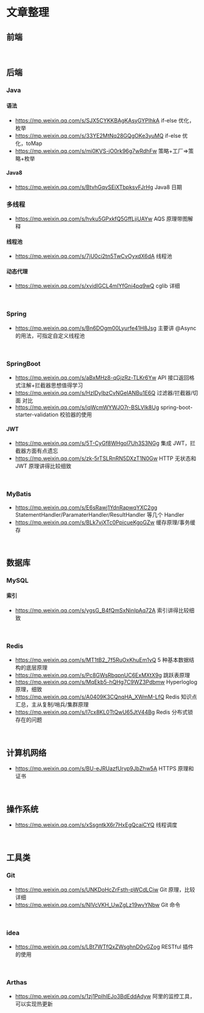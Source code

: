 # 文章整理

## 前端

<br>

## 后端

### Java

#### 语法

* https://mp.weixin.qq.com/s/SJX5CYKKBAgKAsyGYPlhkA if-else 优化，枚举
* https://mp.weixin.qq.com/s/33YE2MtNq28GQgOKe3yuMQ if-else 优化，toMap
* https://mp.weixin.qq.com/s/mi0KVS-jO0rk96g7wRdhFw 策略+工厂=>策略+枚举

#### Java8

* https://mp.weixin.qq.com/s/BtvhGqvSEiXTbpksvFJrHg Java8 日期

### 多线程

* https://mp.weixin.qq.com/s/hvku5GPxkfQ5GffLjiUAYw AQS 原理带图解释

#### 线程池

* https://mp.weixin.qq.com/s/7jU0ci2tn5TwCvOyxdX6dA 线程池

#### 动态代理

* https://mp.weixin.qq.com/s/xvidIGCL4mIYfGni4pq9wQ cglib 详细

<br>

### Spring

* https://mp.weixin.qq.com/s/Bn6DOgm00Lyurfe41H8Jsg 主要讲 @Async 的用法，可指定自定义线程池

<br>

### SpringBoot

* https://mp.weixin.qq.com/s/aBxMHz8-qGjzRz-TLKr6Yw API 接口返回格式注解+拦截器思想值得学习
* https://mp.weixin.qq.com/s/HzIDylbzCvNGeIANBu1E6Q 过滤器/拦截器/切面 对比
* https://mp.weixin.qq.com/s/iqWcmWYWJO7r-BSLVlk8Ug spring-boot-starter-validation 校验器的使用

#### JWT

* https://mp.weixin.qq.com/s/5T-CyGf8WHgol7Uh3S3NGg 集成 JWT，拦截器方面有点遗忘
* https://mp.weixin.qq.com/s/zk-5rTSLRnRN5DXzT1N0Gw HTTP 无状态和 JWT 原理讲得比较细致

<br>

### MyBatis

* https://mp.weixin.qq.com/s/E6sRawj1YdnRapwqYXC2gg StatementHandler/ParamaterHandler/ResultHandler 等几个 Handler
* https://mp.weixin.qq.com/s/BLk7vjXTc0PpicueKgoGZw 缓存原理/事务缓存

<br>

## 数据库

### MySQL

#### 索引

* https://mp.weixin.qq.com/s/ygsG_B4fQmSxNinIpAq72A 索引讲得比较细致

<br>

### Redis

* https://mp.weixin.qq.com/s/MT1tB2_7f5RuOxKhuEm1vQ 5 种基本数据结构的底层原理
* https://mp.weixin.qq.com/s/Pc8GWsRbqpnUC6ExMXtX9g 跳跃表原理
* https://mp.weixin.qq.com/s/MqEkb5-hQHg7C9WZ3Pdbmw Hyperloglog 原理，细致
* https://mp.weixin.qq.com/s/A0409K3CQnqHA_XWmM-LfQ Redis 知识点汇总，主从复制/哨兵/集群原理
* https://mp.weixin.qq.com/s/I7cx8KL0TtQwU65JtV44Bg Redis 分布式锁存在的问题

<br>

## 计算机网络

* https://mp.weixin.qq.com/s/BU-eJRUazfUryp9JbZhw5A HTTPS 原理和证书

<br>

## 操作系统

* https://mp.weixin.qq.com/s/xSsgntkX6r7HxEgQcaiCYQ 线程调度

<br>

## 工具类

### Git

* https://mp.weixin.qq.com/s/UNKDoHcZrFsth-pWCdLCiw Git 原理，比较详细
* https://mp.weixin.qq.com/s/NlVcVKH_UwZgLz19wvYNbw Git 命令

<br>

### idea

* https://mp.weixin.qq.com/s/LBt7WTfQxZWsghnD0vGZog RESTful 插件的使用

<br>

### Arthas

* https://mp.weixin.qq.com/s/1zj1PpIhIEJo3BdEddAdyw 阿里的监控工具，可以实现热更新